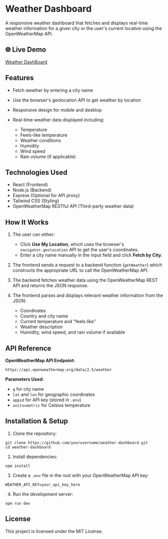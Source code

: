 # Weather Dashboard

A responsive weather dashboard that fetches and displays real-time weather information for a given city or the user's current location using the OpenWeatherMap API.

## 🌐 Live Demo

[Weather DashBoard](https://weatherdashboard-subramanya.vercel.app/)

## Features

* Fetch weather by entering a city name
* Use the browser's geolocation API to get weather by location
* Responsive design for mobile and desktop
* Real-time weather data displayed including:

  * Temperature
  * Feels-like temperature
  * Weather conditions
  * Humidity
  * Wind speed
  * Rain volume (if applicable)

## Technologies Used

* React (Frontend)
* Node.js (Backend)
* Express (Optional for API proxy)
* Tailwind CSS (Styling)
* OpenWeatherMap RESTful API (Third-party weather data)

## How It Works

1. The user can either:

   * Click **Use My Location**, which uses the browser's `navigator.geolocation` API to get the user's coordinates.
   * Enter a city name manually in the input field and click **Fetch by City**.

2. The frontend sends a request to a backend function (`getWeather`) which constructs the appropriate URL to call the OpenWeatherMap API.

3. The backend fetches weather data using the OpenWeatherMap REST API and returns the JSON response.

4. The frontend parses and displays relevant weather information from the JSON:

   * Coordinates
   * Country and city name
   * Current temperature and "feels like"
   * Weather description
   * Humidity, wind speed, and rain volume if available

## API Reference

**OpenWeatherMap API Endpoint:**

```
https://api.openweathermap.org/data/2.5/weather
```

**Parameters Used:**

* `q` for city name
* `lat` and `lon` for geographic coordinates
* `appid` for API key (stored in `.env`)
* `units=metric` for Celsius temperature

## Installation & Setup

1. Clone the repository:

```
git clone https://github.com/yourusername/weather-dashboard.git
cd weather-dashboard
```

2. Install dependencies:

```
npm install
```

3. Create a `.env` file in the root with your OpenWeatherMap API key:

```
WEATHER_API_KEY=your_api_key_here
```

4. Run the development server:

```
npm run dev
```


## License

This project is licensed under the MIT License.
